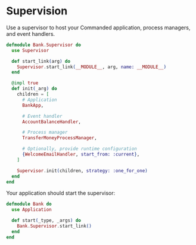 # Supervision

Use a supervisor to host your Commanded application, process managers, and event handlers.

```elixir
defmodule Bank.Supervisor do
  use Supervisor

  def start_link(arg) do
    Supervisor.start_link(__MODULE__, arg, name: __MODULE__)
  end

  @impl true
  def init(_arg) do
    children = [
      # Application
      BankApp,

      # Event handler
      AccountBalanceHandler,

      # Process manager
      TransferMoneyProcessManager,

      # Optionally, provide runtime configuration
      {WelcomeEmailHandler, start_from: :current},
    ]

    Supervisor.init(children, strategy: :one_for_one)
  end
end
```

Your application should start the supervisor:

```elixir
defmodule Bank do
  use Application

  def start(_type, _args) do
    Bank.Supervisor.start_link()
  end
end
```
